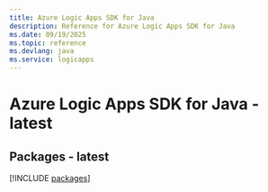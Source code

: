 ```yaml
---
title: Azure Logic Apps SDK for Java
description: Reference for Azure Logic Apps SDK for Java
ms.date: 09/19/2025
ms.topic: reference
ms.devlang: java
ms.service: logicapps
---
```

# Azure Logic Apps SDK for Java - latest
## Packages - latest
[!INCLUDE [packages](logic-apps-index.md)]